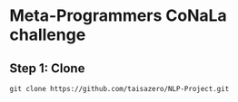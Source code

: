# Meta-Programmers CoNaLa challenge

## Step 1: Clone
``git clone https://github.com/taisazero/NLP-Project.git``

